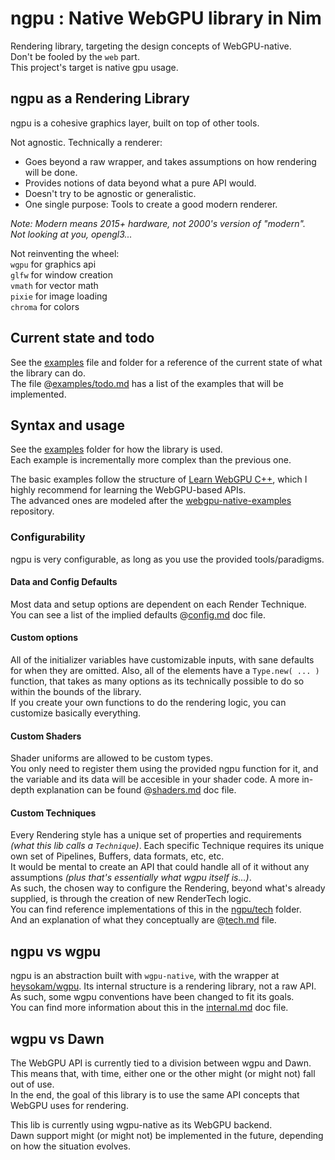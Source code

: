 # ngpu : Native WebGPU library in Nim
Rendering library, targeting the design concepts of WebGPU-native.  
Don't be fooled by the `web` part.  
This project's target is native gpu usage.  


## ngpu as a Rendering Library
ngpu is a cohesive graphics layer, built on top of other tools.  

Not agnostic. Technically a renderer:  
- Goes beyond a raw wrapper, and takes assumptions on how rendering will be done.  
- Provides notions of data beyond what a pure API would.  
- Doesn't try to be agnostic or generalistic.  
- One single purpose: Tools to create a good modern renderer.  

_Note: Modern means 2015+ hardware, not 2000's version of "modern"._  
_Not looking at you, opengl3..._  

Not reinventing the wheel:  
`wgpu`   for graphics api  
`glfw`   for window creation  
`vmath`  for vector math  
`pixie`  for image loading  
`chroma` for colors  

## Current state and todo
See the [examples](./examples/todo.md) file and folder for a reference of the current state of what the library can do.  
The file @[examples/todo.md](./examples/todo.md) has a list of the examples that will be implemented.


## Syntax and usage
See the [examples](./examples/) folder for how the library is used.  
Each example is incrementally more complex than the previous one.  

The basic examples follow the structure of [Learn WebGPU C++](https://eliemichel.github.io/LearnWebGPU/), which I highly recommend for learning the WebGPU-based APIs.  
The advanced ones are modeled after the [webgpu-native-examples](https://github.com/samdauwe/webgpu-native-examples#Basics) repository.


### Configurability
ngpu is very configurable, as long as you use the provided tools/paradigms.

#### Data and Config Defaults
Most data and setup options are dependent on each Render Technique.  
You can see a list of the implied defaults @[config.md](doc/config.md) doc file.

#### Custom options
All of the initializer variables have customizable inputs, with sane defaults for when they are omitted.
Also, all of the elements have a `Type.new( ... )` function, that takes as many options as its technically possible to do so within the bounds of the library.  
If you create your own functions to do the rendering logic, you can customize basically everything.  

#### Custom Shaders
Shader uniforms are allowed to be custom types.  
You only need to register them using the provided ngpu function for it, and the variable and its data will be accesible in your shader code.
A more in-depth explanation can be found @[shaders.md](./doc/shaders.md) doc file.  

#### Custom Techniques
Every Rendering style has a unique set of properties and requirements _(what this lib calls a `Technique`)_.
Each specific Technique requires its unique own set of Pipelines, Buffers, data formats, etc, etc.  
It would be mental to create an API that could handle all of it without any assumptions _(plus that's essentially what wgpu itself is...)_.  
As such, the chosen way to configure the Rendering, beyond what's already supplied, is through the creation of new RenderTech logic.  
You can find reference implementations of this in the [ngpu/tech](./src/ngpu/tech/) folder.  
And an explanation of what they conceptually are @[tech.md](./doc/tech.md) file.  


## ngpu vs wgpu
ngpu is an abstraction built with `wgpu-native`, with the wrapper at [heysokam/wgpu](https://github.com/heysokam/wgpu).
Its internal structure is a rendering library, not a raw API.  
As such, some wgpu conventions have been changed to fit its goals.  
You can find more information about this in the [internal.md](doc/internal.md) doc file.


## wgpu vs Dawn
The WebGPU API is currently tied to a division between wgpu and Dawn.  
This means that, with time, either one or the other might (or might not) fall out of use.  
In the end, the goal of this library is to use the same API concepts that WebGPU uses for rendering.  

This lib is currently using wgpu-native as its WebGPU backend.  
Dawn support might (or might not) be implemented in the future, depending on how the situation evolves.  

